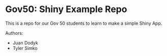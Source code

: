 # Gov50: Shiny Example Repo

This is a repo for our Gov 50 students to learn to make a simple Shiny App. 

Authors:
  - Juan Dodyk
  - Tyler Simko
